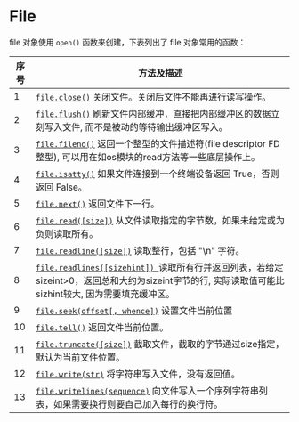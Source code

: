 

# File

file 对象使用 `open()` 函数来创建，下表列出了 file 对象常用的函数：

| 序号   | 方法及描述                                    |
| ---- | ---------------------------------------- |
| 1    | [`file.close()`](http://www.runoob.com/python/file-close.html) 关闭文件。关闭后文件不能再进行读写操作。 |
| 2    | [`file.flush()`](http://www.runoob.com/python/file-flush.html) 刷新文件内部缓冲，直接把内部缓冲区的数据立刻写入文件, 而不是被动的等待输出缓冲区写入。 |
| 3    | [`file.fileno()`](http://www.runoob.com/python/file-fileno.html) 返回一个整型的文件描述符(file descriptor FD 整型), 可以用在如os模块的read方法等一些底层操作上。 |
| 4    | [`file.isatty()`](http://www.runoob.com/python/file-isatty.html) 如果文件连接到一个终端设备返回 True，否则返回 False。 |
| 5    | [`file.next()`](http://www.runoob.com/python/file-next.html) 返回文件下一行。 |
| 6    | [`file.read([size])`](http://www.runoob.com/python/python-file-read.html) 从文件读取指定的字节数，如果未给定或为负则读取所有。 |
| 7    | [`file.readline([size])`](http://www.runoob.com/python/file-readline.html) 读取整行，包括 "\n" 字符。 |
| 8    | [`file.readlines([sizehint]) `](http://www.runoob.com/python/file-readlines.html)读取所有行并返回列表，若给定sizeint>0，返回总和大约为sizeint字节的行, 实际读取值可能比sizhint较大, 因为需要填充缓冲区。 |
| 9    | [`file.seek(offset[, whence])`](http://www.runoob.com/python/file-seek.html) 设置文件当前位置 |
| 10   | [`file.tell()`](http://www.runoob.com/python/file-tell.html) 返回文件当前位置。 |
| 11   | [`file.truncate([size])`](http://www.runoob.com/python/file-truncate.html) 截取文件，截取的字节通过size指定，默认为当前文件位置。 |
| 12   | [`file.write(str)`](http://www.runoob.com/python/python-file-write.html) 将字符串写入文件，没有返回值。 |
| 13   | [`file.writelines(sequence)`](http://www.runoob.com/python/file-writelines.html) 向文件写入一个序列字符串列表，如果需要换行则要自己加入每行的换行符。 |

